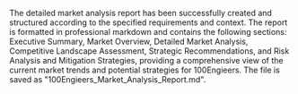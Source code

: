 The detailed market analysis report has been successfully created and structured according to the specified requirements and context. The report is formatted in professional markdown and contains the following sections: Executive Summary, Market Overview, Detailed Market Analysis, Competitive Landscape Assessment, Strategic Recommendations, and Risk Analysis and Mitigation Strategies, providing a comprehensive view of the current market trends and potential strategies for 100Engieers. The file is saved as "100Engieers_Market_Analysis_Report.md".